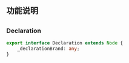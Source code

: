 ## 功能说明

## 

### Declaration
```ts
export interface Declaration extends Node {
    _declarationBrand: any;
}
```